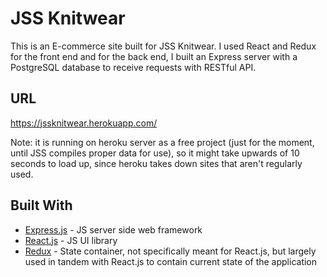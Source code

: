 # JSS Knitwear

This is an E-commerce site built for JSS Knitwear. I used React and Redux for the front end and for the back end, I built an Express server with a PostgreSQL database to receive requests with RESTful API.

## URL

https://jssknitwear.herokuapp.com/

Note: it is running on heroku server as a free project (just for the moment, until JSS compiles proper data for use), so it might take upwards of 10 seconds to load up, since heroku takes down sites that aren't regularly used.

## Built With

* [Express.js](https://github.com/expressjs/express) - JS server side web framework
* [React.js](https://github.com/facebook/react) - JS UI library
* [Redux](https://github.com/reactjs/redux) - State container, not specifically meant for React.js, but largely used in tandem with React.js to contain current state of the application

